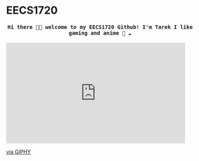 # EECS1720

<h4 align="center"><samp> Hi there 👋🏾  welcome to my EECS1720 Github! I'm Tarek I like gaming and anime 🐍 ☁️ </samp></h4>

<iframe src="https://giphy.com/embed/UspNUUlFr36n9o9dcY" width="480" height="270" frameBorder="0" class="giphy-embed" allowFullScreen></iframe><p><a href="https://giphy.com/gifs/xbox-gaming-xbox-series-x-elden-ring-UspNUUlFr36n9o9dcY">via GIPHY</a></p>



